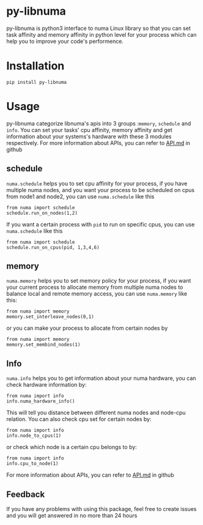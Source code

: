 # py-libnuma
py-libnuma is python3 interface to numa Linux library so that you can set task affinity and memory affinity in python
level for your process which can help you to improve your code's performence.

# Installation
    pip install py-libnuma

# Usage
py-libnuma categorize libnuma's apis into 3 groups :`memory`, `schedule` and `info`. You can set your tasks' cpu affinity, memory affinity and get information about your
systems's hardware with these 3 modules respectively. For more information about APIs, you can refer to [API.md](https://github.com/eedalong/pynuma/blob/main/API.md) in github


## schedule

`numa.schedule` helps you to set cpu affinity for your process, if you have multiple numa nodes, and you want your process to be scheduled on cpus from node1 and node2, you can use `numa.schedule` like this

    from numa import schedule
    schedule.run_on_nodes(1,2)

If you want a certain process with `pid` to run on specific cpus, you can use `numa.schedule` like this

    from numa import schedule
    schedule.run_on_cpus(pid, 1,3,4,6)


## memory

`numa.memory` helps you to set memory policy for your process, if you want your current process to allocate memory from multiple numa nodes
to balance local and remote memory access, you can use `numa.memory` like this:
    
    from numa import memory    
    memory.set_interleave_nodes(0,1)

or you can make your process to allocate from certain nodes by 

    from numa import memory    
    memory.set_membind_nodes(1)

## Info

`numa.info` helps you to get information about your numa hardware, you can check hardware information by:
    
    from numa import info    
    info.numa_hardware_info()

This will tell you distance between different numa nodes and node-cpu relation. You can also check cpu set for certain nodes by:

    from numa import info    
    info.node_to_cpus(1)

or check which node is a certain cpu belongs to by:

    from numa import info    
    info.cpu_to_node(1)

For more information about APIs, you can refer to [API.md](https://github.com/eedalong/pynuma/blob/main/API.md) in github

## Feedback

If you have any problems with using this package, feel free to create issues and you will get answered in no more than 24 hours



